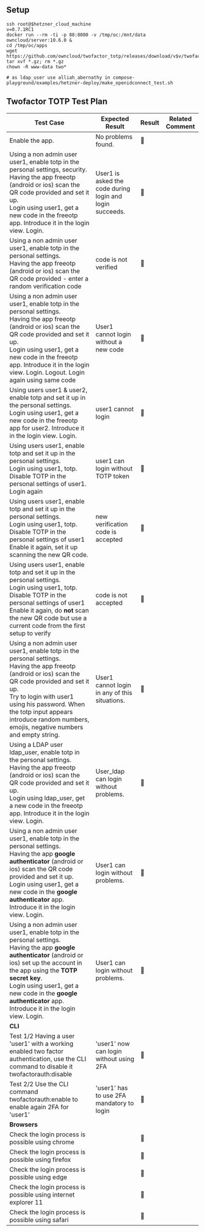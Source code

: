 ## Setup
```
ssh root@$hetzner_cloud_machine
v=0.7.1RC1
docker run --rm -ti -p 88:8080 -v /tmp/oc:/mnt/data owncloud/server:10.6.0 &
cd /tmp/oc/apps
wget https://github.com/owncloud/twofactor_totp/releases/download/v$v/twofactor_totp-$v.tar.gz
tar xvf *.gz; rm *.gz
chown -R www-data two*

# as ldap_user use alliah_abernathy in compose-playground/examples/hetzner-deploy/make_openidconnect_test.sh
```

## Twofactor TOTP Test Plan

| Test Case                                | Expected Result                          | Result         | Related Comment |
| ---------------------------------------- | ---------------------------------------- | -------------- | --------------- |
| Enable the app.                          | No problems found.                       | 🚧  |                 |
| Using a non admin user user1, enable totp in the personal settings, security.<br />Having the app freeotp (android or ios) scan the QR code provided and set it up.<br />Login using user1, get a new code in the freeotp app. Introduce it in the login view. Login. | User1 is asked the code during login and login succeeds.        | 🚧            |                 |
| Using a non admin user user1, enable totp in the personal settings.<br />Having the app freeotp (android or ios) scan the QR code provided - enter a random verification code | code is not verified |  🚧            |                 |
| Using a non admin user user1, enable totp in the personal settings.<br />Having the app freeotp (android or ios) scan the QR code provided and set it up.<br />Login using user1, get a new code in the freeotp app. Introduce it in the login view. Login. Logout. Login again using same code | User1 cannot login without a new code        | 🚧             |                |
| Using users user1 & user2, enable totp and set it up in the personal settings.<br />Login using user1, get a new code in the freeotp app for user2. Introduce it in the login view. Login. | user1 cannot login      | 🚧            |                 |
| Using users user1, enable totp and set it up in the personal settings.<br />Login using user1, totp.<br />Disable TOTP in the personal settings of user1. Login again | user1 can login without TOTP token      | 🚧            |                 |
| Using users user1, enable totp and set it up in the personal settings.<br />Login using user1, totp.<br />Disable TOTP in the personal settings of user1<br/> Enable it again, set it up scanning the new QR code. | new verification code is accepted      | 🚧            |                 |
| Using users user1, enable totp and set it up in the personal settings.<br />Login using user1, totp.<br />Disable TOTP in the personal settings of user1<br/> Enable it again, do **not** scan the new QR code but use a current code from the first setup to verify | code is not accepted      | 🚧            |                 |
| Using a non admin user user1, enable totp in the personal settings.<br />Having the app freeotp (android or ios) scan the QR code provided and set it up.<br />Try to login with user1 using his password. When the totp input appears introduce random numbers, emojis, negative numbers and empty string. | User1 cannot login in any of this situations. | 🚧              |                 |
| Using a LDAP user ldap_user, enable totp in the personal settings.<br />Having the app freeotp (android or ios) scan the QR code provided and set it up.<br />Login using ldap_user, get a new code in the freeotp app. Introduce it in the login view. Login. | User_ldap can login without problems.    | 🚧              |                 |
| Using a non admin user user1, enable totp in the personal settings.<br />Having the app **google authenticator** (android or ios) scan the QR code provided and set it up.<br />Login using user1, get a new code in the **google authenticator** app. Introduce it in the login view. Login. | User1 can login without problems.        | 🚧             |                 |
| Using a non admin user user1, enable totp in the personal settings.<br />Having the app **google authenticator** (android or ios) set up the account in the app using the **TOTP secret key**.<br />Login using user1, get a new code in the **google authenticator** app. Introduce it in the login view. Login. | User1 can login without problems.        | 🚧             |                 |
| **CLI**                             |                                          |                |                 |
| Test 1/2 Having a user 'user1' with a working enabled two factor authentication, use the CLI command to disable it twofactorauth:disable                           |   'user1' now can login without using 2FA                                       |  🚧               |                 |
| Test 2/2 Use the CLI command twofactorauth:enable to enable again 2FA for 'user1'   |   'user1' has to use 2FA mandatory to login                                       |  🚧               |                 |
| **Browsers**                             |                                          |                |                 |
| Check the login process is possible using chrome |                                          | 🚧             |                 |
| Check the login process is possible using firefox |                                          | 🚧              |                 |
| Check the login process is possible using edge |                                          | 🚧             |            |
| Check the login process is possible using internet explorer 11 |                                          | 🚧             | <br />          |
| Check the login process is possible using safari |                                          | 🚧             |                 |
